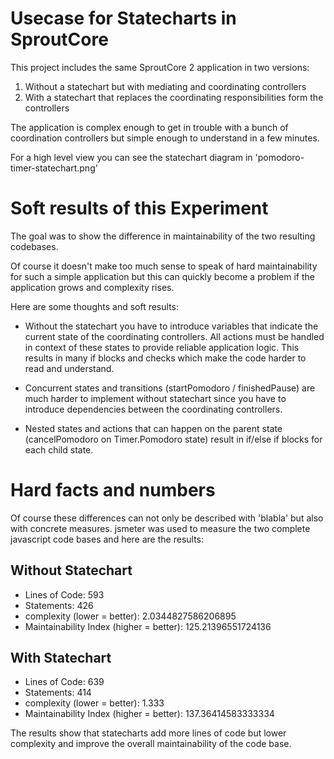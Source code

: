 Usecase for Statecharts in SproutCore
=====================================
This project includes the same SproutCore 2 application in two versions:

1. Without a statechart but with mediating and coordinating controllers
2. With a statechart that replaces the coordinating responsibilities form the controllers

The application is complex enough to get in trouble with a bunch of coordination controllers 
but simple enough to understand in a few minutes.

For a high level view you can see the statechart diagram in 'pomodoro-timer-statechart.png'

Soft results of this Experiment
===============================
The goal was to show the difference in maintainability of the two resulting codebases.

Of course it doesn't make too much sense to speak of hard maintainability for such a
simple application but this can quickly become a problem if the application grows and complexity rises.

Here are some thoughts and soft results:

* Without the statechart you have to introduce variables that indicate the current state
of the coordinating controllers. All actions must be handled in context of these states
to provide reliable application logic. This results in many if blocks and checks which
make the code harder to read and understand.

* Concurrent states and transitions (startPomodoro / finishedPause) are much harder to implement
without statechart since you have to introduce dependencies between the coordinating controllers.

* Nested states and actions that can happen on the parent state (cancelPomodoro on Timer.Pomodoro state)
result in if/else if blocks for each child state.

Hard facts and numbers
======================
Of course these differences can not only be described with 'blabla' but also with concrete measures.
jsmeter was used to measure the two complete javascript code bases and here are the results:

Without Statechart
------------------

* Lines of Code: 593
* Statements: 426
* complexity (lower = better): 2.0344827586206895
* Maintainability Index (higher = better): 125.21396551724136

With Statechart
------------------

* Lines of Code: 639
* Statements: 414
* complexity (lower = better): 1.333
* Maintainability Index (higher = better): 137.36414583333334

The results show that statecharts add more lines of code but lower complexity and improve the overall maintainability
of the code base.